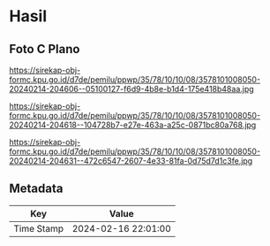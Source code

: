 # Hasil

## Foto C Plano

https://sirekap-obj-formc.kpu.go.id/d7de/pemilu/ppwp/35/78/10/10/08/3578101008050-20240214-204606--05100127-f6d9-4b8e-b1d4-175e418b48aa.jpg

https://sirekap-obj-formc.kpu.go.id/d7de/pemilu/ppwp/35/78/10/10/08/3578101008050-20240214-204618--104728b7-e27e-463a-a25c-0871bc80a768.jpg

https://sirekap-obj-formc.kpu.go.id/d7de/pemilu/ppwp/35/78/10/10/08/3578101008050-20240214-204631--472c6547-2607-4e33-81fa-0d75d7d1c3fe.jpg


## Metadata

| Key        | Value               |
| ---------- | ------------------- |
| Time Stamp | 2024-02-16 22:01:00 |



